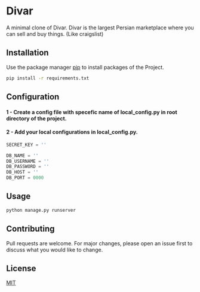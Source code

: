 # Divar

A minimal clone of Divar. Divar is the largest Persian marketplace where you can sell and buy things. (Like craigslist)

## Installation

Use the package manager [pip](https://pip.pypa.io/en/stable/) to install packages of the Project.

```bash
pip install -r requirements.txt
```

## Configuration
#### 1 - Create a config file with specefic name of local_config.py in root directory of the project. 
#### 2 - Add your local configurations in local_config.py.

```python
SECRET_KEY = ''

DB_NAME = ''
DB_USERNAME = ''
DB_PASSWORD = ''
DB_HOST = ''
DB_PORT = 0000
```
## Usage
```bash
python manage.py runserver
```

## Contributing
Pull requests are welcome. For major changes, please open an issue first to discuss what you would like to change.


## License
[MIT](https://choosealicense.com/licenses/mit/)
